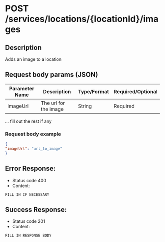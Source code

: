 # POST /services/locations/{locationId}/images

## Description
Adds an image to a location

## Request body params (JSON)

| Parameter Name | Description           | Type/Format                           |Required/Optional|
|----------------|-----------------------|---------------------------------------|---|
| imageUrl       | The url for the image | String                                |Required|
... fill out the rest if any

### Request body example

```json
{
"imageUrl": "url_to_image"
}
```

## Error Response:
* Status code 400
* Content:
```
FILL IN IF NECESSARY
```

## Success Response:
* Status code 201
* Content:
```
FILL IN RESPONSE BODY
```